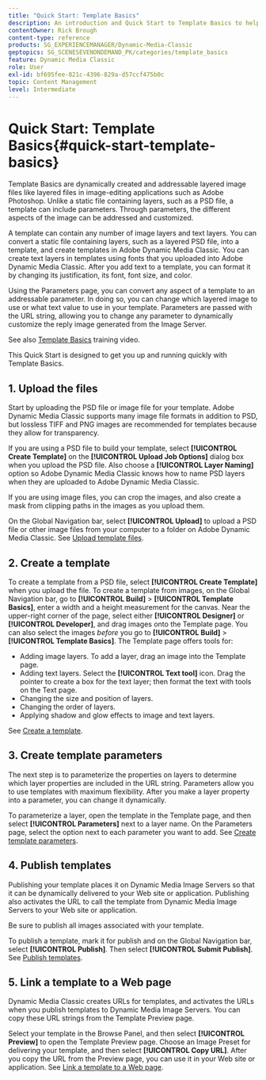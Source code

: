 ```yaml
---
title: "Quick Start: Template Basics"
description: An introduction and Quick Start to Template Basics to help you get up and running quickly in Adobe Dynamic Media Classic.
contentOwner: Rick Brough
content-type: reference
products: SG_EXPERIENCEMANAGER/Dynamic-Media-Classic
geptopics: SG_SCENESEVENONDEMAND_PK/categories/template_basics
feature: Dynamic Media Classic
role: User
exl-id: bf695fee-821c-4396-829a-d57ccf475b0c
topic: Content Management
level: Intermediate
---
```

# Quick Start: Template Basics{#quick-start-template-basics}

Template Basics are dynamically created and addressable layered image files like layered files in image-editing applications such as Adobe Photoshop. Unlike a static file containing layers, such as a PSD file, a template can include parameters. Through parameters, the different aspects of the image can be addressed and customized.

A template can contain any number of image layers and text layers. You can convert a static file containing layers, such as a layered PSD file, into a template, and create templates in Adobe Dynamic Media Classic. You can create text layers in templates using fonts that you uploaded into Adobe Dynamic Media Classic. After you add text to a template, you can format it by changing its justification, its font, font size, and color.

Using the Parameters page, you can convert any aspect of a template to an addressable parameter. In doing so, you can change which layered image to use or what text value to use in your template. Parameters are passed with the URL string, allowing you to change any parameter to dynamically customize the reply image generated from the Image Server.

See also [Template Basics](https://s7d5.scene7.com/s7viewers/html5/VideoViewer.html?videoserverurl=https://s7d5.scene7.com/is/content/&emailurl=https://s7d5.scene7.com/s7/emailFriend&serverUrl=https://s7d5.scene7.com/is/image/&config=Scene7SharedAssets/Universal_HTML5_Video&contenturl=https://s7d5.scene7.com/skins/&asset=S7tutorials/553_Template%20Basics_converted%20renamed_Dynamic%20Banners-AVS) training video.

This Quick Start is designed to get you up and running quickly with Template Basics.

## 1. Upload the files

Start by uploading the PSD file or image file for your template. Adobe Dynamic Media Classic supports many image file formats in addition to PSD, but lossless TIFF and PNG images are recommended for templates because they allow for transparency.

If you are using a PSD file to build your template, select **[!UICONTROL Create Template]** on the **[!UICONTROL Upload Job Options]** dialog box when you upload the PSD file. Also choose a **[!UICONTROL Layer Naming]** option so Adobe Dynamic Media Classic knows how to name PSD layers when they are uploaded to Adobe Dynamic Media Classic.

If you are using image files, you can crop the images, and also create a mask from clipping paths in the images as you upload them.

On the Global Navigation bar, select **[!UICONTROL Upload]** to upload a PSD file or other image files from your computer to a folder on Adobe Dynamic Media Classic. See [Upload template files](uploading-template-files.md#uploading_template_files).

## 2. Create a template

To create a template from a PSD file, select **[!UICONTROL Create Template]** when you upload the file. To create a template from images, on the Global Navigation bar, go to **[!UICONTROL Build]** > **[!UICONTROL Template Basics]**, enter a width and a height measurement for the canvas. Near the upper-right corner of the page, select either **[!UICONTROL Designer]** or **[!UICONTROL Developer]**, and drag images onto the Template page. You can also select the images *before* you go to **[!UICONTROL Build]** > **[!UICONTROL Template Basics]**. The Template page offers tools for:

* Adding image layers. To add a layer, drag an image into the Template page.
* Adding text layers. Select the **[!UICONTROL Text tool]** icon. Drag the pointer to create a box for the text layer; then format the text with tools on the Text page.
* Changing the size and position of layers.
* Changing the order of layers.
* Applying shadow and glow effects to image and text layers.

See [Create a template](creating-template.md#creating_a_template).

## 3. Create template parameters

The next step is to parameterize the properties on layers to determine which layer properties are included in the URL string. Parameters allow you to use templates with maximum flexibility. After you make a layer property into a parameter, you can change it dynamically.

To parameterize a layer, open the template in the Template page, and then select **[!UICONTROL Parameters]** next to a layer name. On the Parameters page, select the option next to each parameter you want to add. See [Create template parameters](creating-template-parameters.md#creating_template_parameters).

## 4. Publish templates

Publishing your template places it on Dynamic Media Image Servers so that it can be dynamically delivered to your Web site or application. Publishing also activates the URL to call the template from Dynamic Media Image Servers to your Web site or application.

Be sure to publish all images associated with your template.

To publish a template, mark it for publish and on the Global Navigation bar, select **[!UICONTROL Publish]**. Then select **[!UICONTROL Submit Publish]**. See [Publish templates](publishing-templates.md#publishing_templates).

## 5. Link a template to a Web page

Dynamic Media Classic creates URLs for templates, and activates the URLs when you publish templates to Dynamic Media Image Servers. You can copy these URL strings from the Template Preview page.

Select your template in the Browse Panel, and then select **[!UICONTROL Preview]** to open the Template Preview page. Choose an Image Preset for delivering your template, and then select **[!UICONTROL Copy URL]**. After you copy the URL from the Preview page, you can use it in your Web site or application. See [Link a template to a Web page](linking-template-web-page.md#linking_a_template_to_a_web_page).
